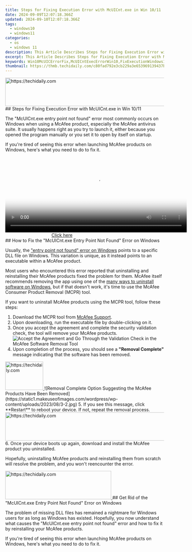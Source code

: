 ```yaml
---
title: Steps for Fixing Execution Error with McUICnt.exe in Win 10/11
date: 2024-09-09T12:07:18.366Z
updated: 2024-09-10T12:07:18.366Z
tags:
  - windows10
  - windows11
categories:
  - os
  - windows 11
description: This Article Describes Steps for Fixing Execution Error with McUICnt.exe in Win 10/11
excerpt: This Article Describes Steps for Fixing Execution Error with McUICnt.exe in Win 10/11
keywords: Win10McUICErrorFix,McUICntExecErrorWin10,FixExecutionWindows10,SolveMcUICExecIssueWin,Windows10McUICexeTrouble,ExecuteErrorMcUICNTWin,Win11McUICErrorResolution
thumbnail: https://thmb.techidaily.com/c80fad792e3cb229a3e653969139437b39335328a63ecf71a877586d96fe497a.jpg
---
```


<!-- affiliate ads begin -->
<a href="https://appsumo.8odi.net/c/5597632/2130891/7443" target="_top" id="2130891">
  <img src="//a.impactradius-go.com/display-ad/7443-2130891" border="0" alt="https://techidaily.com" width="728" height="90"/>
</a>
<img height="0" width="0" src="https://appsumo.8odi.net/i/5597632/2130891/7443" style="position:absolute;visibility:hidden;" border="0" />
<!-- affiliate ads end -->
## Steps for Fixing Execution Error with McUICnt.exe in Win 10/11

 The "McUICnt.exe entry point not found" error most commonly occurs on Windows when using a McAfee product, especially the McAfee antivirus suite. It usually happens right as you try to launch it, either because you opened the program manually or you set it to open by itself on startup.

 If you're tired of seeing this error when launching McAfee products on Windows, here's what you need to do to fix it.

<!-- affiliate ads begin -->
<span id="1983472">
					<video width="576" height="240" style="cursor:pointer"
           poster="//a.impactradius-go.com/display-clicktoplayimage/1983472.png"
           onclick="if(!this.playClicked){this.play();this.setAttribute('controls',true);this.playClicked=true;}">
	   <source src="//a.impactradius-go.com/display-ad/22993-1983472">
	   <img src="//a.impactradius-go.com/display-clicktoplayimage/1983472.png" style="border: none; height: 100%; width: 100%; object-fit: contain">
	</video>
	<div style="width:360px;text-align:center"><a href="javascript:window.open(decodeURIComponent('https%3A%2F%2Fhomestyler.sjv.io%2Fc%2F5597632%2F1983472%2F22993'), '_blank');void(0);">Click here</a></div>
</span>
<img height="0" width="0" src="https://imp.pxf.io/i/5597632/1983472/22993" style="position:absolute;visibility:hidden;" border="0" />
<!-- affiliate ads end -->
## How to Fix the "McUICnt.exe Entry Point Not Found" Error on Windows

 Usually, the ["entry point not found" error on Windows](https://www.makeuseof.com/entry-point-not-found-error-windows/) points to a specific DLL file on Windows. This variation is unique, as it instead points to an executable within a McAfee product.

 Most users who encountered this error reported that uninstalling and reinstalling their McAfee products fixed the problem for them. McAfee itself recommends removing the app using one of the [many ways to uninstall software on Windows](https://www.makeuseof.com/windows-11-different-ways-to-uninstall-software/), but if that doesn't work, it's time to use the McAfee Consumer Product Removal (MCPR) tool.

 If you want to uninstall McAfee products using the MCPR tool, follow these steps:

1. Download the MCPR tool from [McAfee Support](https://www.mcafee.com/support/?articleId=TS101331&page=shell&shell=article-view).
2. Upon downloading, run the executable file by double-clicking on it.
3. Once you accept the agreement and complete the security validation check, the tool will remove your McAfee products.  
![Accept the Agreement and Go Through the Validation Check in the McAfee Software Removal Tool](https://static1.makeuseofimages.com/wordpress/wp-content/uploads/2023/08/2-2.jpg)
4. Upon completion of the process, you should see a **"Removal Complete"** message indicating that the software has been removed.  
<!-- affiliate ads begin -->
<a href="https://aligracehair.sjv.io/c/5597632/2135408/19272" target="_top" id="2135408">
  <img src="//a.impactradius-go.com/display-ad/19272-2135408" border="0" alt="https://techidaily.com" width="120" height="90"/>
</a>
<img height="0" width="0" src="https://aligracehair.sjv.io/i/5597632/2135408/19272" style="position:absolute;visibility:hidden;" border="0" />
<!-- affiliate ads end -->
![Removal Complete Option Suggesting the McAfee Products Have Been Removed](https://static1.makeuseofimages.com/wordpress/wp-content/uploads/2023/08/3-2.jpg)
5. If you see this message, click **Restart** to reboot your device. If not, repeat the removal process.
<!-- affiliate ads begin -->
<a href="https://united.elfm.net/c/5597632/2139563/4704" target="_top" id="2139563">
  <img src="//a.impactradius-go.com/display-ad/4704-2139563" border="0" alt="https://techidaily.com" width="728" height="90"/>
</a>
<img height="0" width="0" src="https://united.elfm.net/i/5597632/2139563/4704" style="position:absolute;visibility:hidden;" border="0" />
<!-- affiliate ads end -->
6. Once your device boots up again, download and install the McAfee product you uninstalled.

 Hopefully, uninstalling McAfee products and reinstalling them from scratch will resolve the problem, and you won't reencounter the error.

<!-- affiliate ads begin -->
<a href="https://aligracehair.sjv.io/c/5597632/2115934/19272" target="_top" id="2115934">
  <img src="//a.impactradius-go.com/display-ad/19272-2115934" border="0" alt="https://techidaily.com" width="336" height="90"/>
</a>
<img height="0" width="0" src="https://aligracehair.sjv.io/i/5597632/2115934/19272" style="position:absolute;visibility:hidden;" border="0" />
<!-- affiliate ads end -->
## Get Rid of the "McUICnt.exe Entry Point Not Found" Error on Windows

 The problem of missing DLL files has remained a nightmare for Windows users for as long as Windows has existed. Hopefully, you now understand what causes the "McUICnt.exe entry point not found" error and how to fix it by reinstalling your McAfee products.

 If you're tired of seeing this error when launching McAfee products on Windows, here's what you need to do to fix it.



<ins class="adsbygoogle"
      style="display:block"
      data-ad-client="ca-pub-7571918770474297"
      data-ad-slot="8358498916"
      data-ad-format="auto"
      data-full-width-responsive="true"></ins>